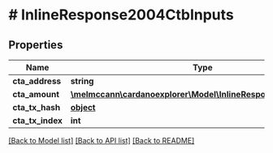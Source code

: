 # # InlineResponse2004CtbInputs

## Properties

Name | Type | Description | Notes
------------ | ------------- | ------------- | -------------
**cta_address** | **string** |  | 
**cta_amount** | [**\melmccann\cardanoexplorer\Model\InlineResponse200RightCoin**](InlineResponse200RightCoin.md) |  | 
**cta_tx_hash** | [**object**](.md) |  | 
**cta_tx_index** | **int** |  | 

[[Back to Model list]](../../README.md#documentation-for-models) [[Back to API list]](../../README.md#documentation-for-api-endpoints) [[Back to README]](../../README.md)


